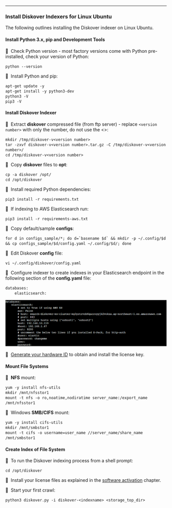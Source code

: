 ___
### Install Diskover Indexers for Linux Ubuntu

The following outlines installing the Diskover indexer on Linux Ubuntu.

#### Install Python 3.x, pip and Development Tools

🔴 &nbsp;Check Python version - most factory versions come with Python pre-installed, check your version of Python:
```
python --version
```

🔴 &nbsp;Install Python and pip:

```
apt-get update -y
apt-get install -y python3-dev
python3 -V
pip3 -V
```

#### Install Diskover Indexer

🔴 &nbsp;Extract **diskover** compressed file (from ftp server) - replace `<version number>` with only the number, do not use the <>:

```
mkdir /tmp/diskover-v<version number>
tar -zxvf diskover-v<version number>.tar.gz -C /tmp/diskover-v<version number>/
cd /tmp/diskover-v<version number>
```

🔴 &nbsp;Copy **diskover** files to **opt**:

```
cp -a diskover /opt/
cd /opt/diskover
```

🔴 &nbsp;Install required Python dependencies:

```
pip3 install -r requirements.txt
```

🔴 &nbsp;If indexing to AWS Elasticsearch run:

```
pip3 install -r requirements-aws.txt
```

🔴 &nbsp;Copy default/sample **configs**:

```
for d in configs_sample/*; do d=`basename $d` && mkdir -p ~/.config/$d && cp configs_sample/$d/config.yaml ~/.config/$d/; done
```

🔴 &nbsp;Edit Diskover **config** file:

```
vi ~/.config/diskover/config.yaml
```

🔴 &nbsp;Configure indexer to create indexes in your Elasticsearch endpoint in the following section of the **config.yaml** file:

```
databases:
    elasticsearch:
```

![Image: Configure Indexer to Create Indexers in Elasticsearch Endpoint](images/image_indexers_install_create_indexes_in_elasticsearch_endpoint_linux_and_mac.png)

🔴 &nbsp;[Generate your hardware ID](https://docs.diskoverdata.com/diskover_installation_guide/#software-activation) to obtain and install the license key.

#### Mount File Systems

🔴 &nbsp;**NFS** mount:

```
yum -y install nfs-utils
mkdir /mnt/nfsstor1
mount -t nfs -o ro,noatime,nodiratime server_name:/export_name /mnt/nfsstor1
```

🔴 &nbsp;Windows **SMB/CIFS** mount:

```
yum -y install cifs-utils
mkdir /mnt/smbstor1
mount -t cifs -o username=user_name //server_name/share_name /mnt/smbstor1
```

#### Create Index of File System

🔴 &nbsp;To run the Diskover indexing process from a shell prompt:

```
cd /opt/diskover
```

🔴 &nbsp;Install your license files as explained in the [software activation](#software_activation) chapter.

🔴 &nbsp;Start your first crawl:

```
python3 diskover.py -i diskover-<indexname> <storage_top_dir>
```
